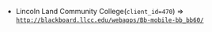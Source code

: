  - Lincoln Land Community College(`client_id=470`) => [`http://blackboard.llcc.edu/webapps/Bb-mobile-bb_bb60/`](http://blackboard.llcc.edu/webapps/Bb-mobile-bb_bb60/)
